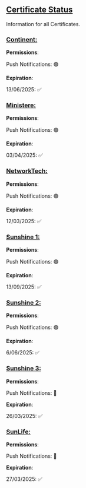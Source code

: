 ## [Certificate Status](accent://)

Information for all Certificates.

### [Continent:](accent://)

**Permissions**:

Push Notifications: 🟢

**Expiration**: 

13/06/2025: ✅

### [Ministere:](accent://)

**Permissions**:

Push Notifications: 🟢

**Expiration**: 

03/04/2025: ✅

### [NetworkTech:](accent://)

**Permissions**:

Push Notifications: 🟢

**Expiration**:

12/03/2025: ✅

### [Sunshine 1:](accent://)

**Permissions**:

Push Notifications: 🟢

**Expiration**: 

13/09/2025: ✅

### [Sunshine 2:](accent://)

**Permissions**:

Push Notifications: 🟢

**Expiration**: 

6/06/2025: ✅

### [Sunshine 3:](accent://)

**Permissions**:

Push Notifications: 🔴

**Expiration**:

26/03/2025: ✅ 

### [SunLife:](accent://)

**Permissions**:

Push Notifications: 🔴

**Expiration**:

27/03/2025: ✅
